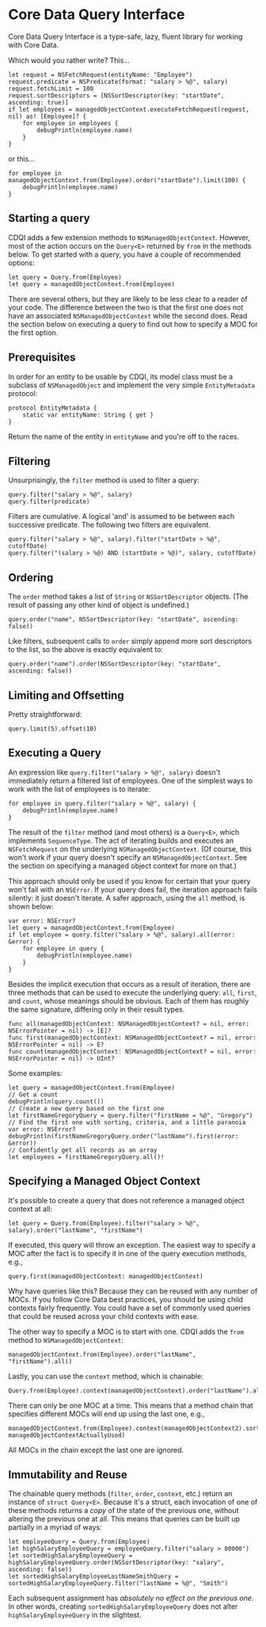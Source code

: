 # Core Data Query Interface

Core Data Query Interface is a type-safe, lazy, fluent library for working with Core Data.

Which would you rather write? This…

    let request = NSFetchRequest(entityName: "Employee")
    request.predicate = NSPredicate(format: "salary > %@", salary)
    request.fetchLimit = 100
    request.sortDescriptors = [NSSortDescriptor(key: "startDate", ascending: true)]
    if let employees = managedObjectContext.executeFetchRequest(request, nil) as! [Employee]? {
        for employee in employees {
            debugPrintln(employee.name)
        }
    }

or this…

    for employee in managedObjectContext.from(Employee).order("startDate").limit(100) {
        debugPrintln(employee.name)
    }

## Starting a query

CDQI adds a few extension methods to `NSManagedObjectContext`. However, most of the action occurs on the `Query<E>` returned by `from` in the methods below. To get started with a query, you have a couple of recommended options:

    let query = Query.from(Employee)
    let query = managedObjectContext.from(Employee)

There are several others, but they are likely to be less clear to a reader of your code. The difference between the two is that the first one does not have an associated `NSManagedObjectContext` while the second does. Read the section below on executing a query to find out how to specify a MOC for the first option.

## Prerequisites

In order for an entity to be usable by CDQI, its model class must be a subclass of `NSManagedObject` and implement the very simple `EntityMetadata` protocol:

    protocol EntityMetadata {
        static var entityName: String { get }
    }

Return the name of the entity in `entityName` and you're off to the races.

## Filtering

Unsurprisingly, the `filter` method is used to filter a query:

    query.filter("salary > %@", salary)
    query.filter(predicate)

Filters are cumulative. A logical 'and' is assumed to be between each successive predicate. The following two filters are equivalent.

    query.filter("salary > %@", salary).filter("startDate > %@", cutoffDate)
    query.filter("(salary > %@) AND (startDate > %@)", salary, cutoffDate)

## Ordering

The `order` method takes a list of `String` or `NSSortDescriptor` objects. (The result of passing any other kind of object is undefined.)

    query.order("name", NSSortDescriptor(key: "startDate", ascending: false))

Like filters, subsequent calls to `order` simply append more sort descriptors to the list, so the above is exactly equivalent to:

    query.order("name").order(NSSortDescriptor(key: "startDate", ascending: false))

## Limiting and Offsetting

Pretty straightforward:

    query.limit(5).offset(10)

## Executing a Query

An expression like `query.filter("salary > %@", salary)` doesn't immediately return a filtered list of employees. One of the simplest ways to work with the list of employees is to iterate:

    for employee in query.filter("salary > %@", salary) {
        debugPrintln(employee.name)
    }

The result of the `filter` method (and most others) is a `Query<E>`, which implements `SequenceType`. The act of iterating builds and executes an `NSFetchRequest` on the underlying `NSManagedObjectContext`. (Of course, this won't work if your query doesn't specify an `NSManagedObjectContext`. See the section on specifying a managed object context for more on that.)

This approach should only be used if you know for certain that your query won't fail with an `NSError`. If your query does fail, the iteration approach fails silently: it just doesn't iterate. A safer approach, using the `all` method, is shown below:

    var error: NSError?
    let query = managedObjectContext.from(Employee)
    if let employee = query.filter("salary > %@", salary).all(error: &error) {
        for employee in query {
            debugPrintln(employee.name)
        }
    }

 Besides the implicit execution that occurs as a result of iteration, there are three methods that can be used to execute the underlying query: `all`, `first`, and `count`, whose meanings should be obvious. Each of them has roughly the same signature, differing only in their result types.

    func all(managedObjectContext: NSManagedObjectContext? = nil, error: NSErrorPointer = nil) -> [E]?
    func first(managedObjectContext: NSManagedObjectContext? = nil, error: NSErrorPointer = nil) -> E?
    func count(managedObjectContext: NSManagedObjectContext? = nil, error: NSErrorPointer = nil) -> UInt?

Some examples:

    let query = managedObjectContext.from(Employee)
    // Get a count
    debugPrintln(query.count())
    // Create a new query based on the first one
    let firstNameGregoryQuery = query.filter("firstName = %@", "Gregory")
    // Find the first one with sorting, criteria, and a little paranoia
    var error: NSError?
    debugPrintln(firstNameGregoryQuery.order("lastName").first(error: &error))
    // Confidently get all records as an array
    let employees = firstNameGregoryQuery.all()!

## Specifying a Managed Object Context

It's possible to create a query that does not reference a managed object context at all:

    let query = Query.from(Employee).filter("salary > %@", salary).order("lastName", "firstName")

If executed, this query will throw an exception. The easiest way to specify a MOC after the fact is to specify it in one of the query execution methods, e.g.,

    query.first(managedObjectContext: managedObjectContext)

Why have queries like this? Because they can be reused with any number of MOCs. If you follow Core Data best practices, you should be using child contexts fairly frequently. You could have a set of commonly used queries that could be reused across your child contexts with ease. 

The other way to specify a MOC is to start with one. CDQI adds the `from` method to `NSManagedObjectContext`:

    managedObjectContext.from(Employee).order("lastName", "firstName").all()

Lastly, you can use the `context` method, which is chainable:

    Query.from(Employee).context(managedObjectContext).order("lastName").all()

There can only be one MOC at a time. This means that a method chain that specifies different MOCs will end up using the last one, e.g.,

    managedObjectContext.from(Employee).context(managedObjectContext2).sort("lastName").first(managedObjectContext: managedObjectContextActuallyUsed)

All MOCs in the chain except the last one are ignored.

## Immutability and Reuse

The chainable query methods (`filter`, `order`, `context`, etc.) return an instance of `struct Query<E>`. Because it's a struct, each invocation of one of these methods returns a _copy_ of the state of the previous one, without altering the previous one at all. This means that queries can be built up partially in a myriad of ways:

    let employeeQuery = Query.from(Employee)
    let highSalaryEmployeeQuery = employeeQuery.filter("salary > 80000")
    let sortedHighSalaryEmployeeQuery = highSalaryEmployeeQuery.order(NSSortDescriptor(key: "salary", ascending: false))
    let sortedHighSalaryEmployeeLastNameSmithQuery = sortedHighSalaryEmployeeQuery.filter("lastName = %@", "Smith")

Each subsequent assignment has _absolutely no effect on the previous one_. In other words, creating `sortedHighSalaryEmployeeQuery` does not alter `highSalaryEmployeeQuery` in the slightest.


